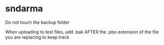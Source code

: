 # sndarma

Do not touch the backup folder

When uploading to test files, add .bak AFTER the .pbo extension of the file you are replacing to keep track
